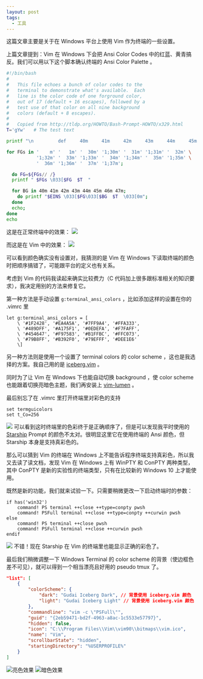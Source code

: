```yaml
---
layout: post
tags:
  - 工具
---
```

这篇文章主要是关于在 Windows 平台上使用 Vim 作为终端的一些设置。

上篇文章提到：Vim 在 Windows 下会把 Ansi Color Codes 中的红蓝、黄青搞反。我们可以用以下这个脚本确认终端的 Ansi Color Palette 。

``` bash
#!/bin/bash
#
#   This file echoes a bunch of color codes to the
#   terminal to demonstrate what's available.  Each
#   line is the color code of one forground color,
#   out of 17 (default + 16 escapes), followed by a
#   test use of that color on all nine background
#   colors (default + 8 escapes).
#
#   Copied from http://tldp.org/HOWTO/Bash-Prompt-HOWTO/x329.html
T='gYw'   # The test text

printf "\n         def     40m     41m     42m     43m     44m     45m     46m     47m\n";

for FGs in '    m' '   1m' '  30m' '1;30m' '  31m' '1;31m' '  32m' \
           '1;32m' '  33m' '1;33m' '  34m' '1;34m' '  35m' '1;35m' \
           '  36m' '1;36m' '  37m' '1;37m';

  do FG=${FGs// /}
  printf " $FGs \033[$FG  $T  "

  for BG in 40m 41m 42m 43m 44m 45m 46m 47m;
    do printf "$EINS \033[$FG\033[$BG  $T  \033[0m";
  done
  echo;
done
echo
```

这是在正常终端中的效果：
![](/assets/images/20231230134400.png)

而这是在 Vim 中的效果：
![](/assets/images/20231230135018.png)

可以看到颜色确实没有设置对，我猜测的是 Vim 在 Windows 下读取终端的颜色时把顺序搞错了，可能跟平台的定义也有关系。

考虑到 Vim 的代码我读起来确实比较费力（C 代码加上很多跟标准相关的知识要求），我决定用别的方法来修复它。

第一种方法是手动设置 `g:terminal_ansi_colors` ，比如添加这样的设置在你的 .vimrc 里

``` vim
let g:terminal_ansi_colors = [
    \ '#1F2428', '#EA4A5A', '#7FF9A4', '#FFA333',
    \ '#489DFF', '#A175F1', '#0EDEFA', '#F7FAFF',
    \ '#454647', '#F97583', '#B1FFBC', '#FFC073',
    \ '#79B8FF', '#B392F0', '#79EFFF', '#DEE1E6'
    \]
```

另一种方法则是使用一个设置了 terminal colors 的 color scheme ，这也是我选择的方案。我自己用的是 [iceberg.vim](https://github.com/cocopon/iceberg.vim) 。

同时为了让 Vim 在 Windows 下也能自动切换 background ，使 color scheme 也能跟着切换亮暗色主题，我们再安装上 [vim-lumen](https://github.com/vimpostor/vim-lumen) 。

最后别忘了在 .vimrc 里打开终端里对彩色的支持

``` vim
set termguicolors
set t_Co=256
```

![](/assets/images/20231230145532.png)
可以看到这时终端里的色彩终于是正确顺序了，但是可以发现我平时使用的 [Starship](https://starship.rs/) Prompt 的颜色不太对。很明显这里它在使用终端的 Ansi 颜色，但 Starship 本身是支持真彩色的。

那么可以猜到 Vim 的终端在 Windows 上不能告诉程序终端支持真彩色，所以我又去读了读文档，发现 Vim 在 Windows 上有 WinPTY 和 ConPTY 两种类型，其中 ConPTY 是新的实验性的终端类型，只有在比较新的 Windows 10 上才能使用。

既然是新的功能，我们就来试验一下。只需要稍微更改一下启动终端时的参数：

``` vim
if has('win32')
    command! PS terminal ++close ++type=conpty pwsh
    command! PSFull terminal ++close ++type=conpty ++curwin pwsh
else
    command! PS terminal ++close pwsh
    command! PSFull terminal ++close ++curwin pwsh
endif
```

![](/assets/images/20231230150453.png)
不错！现在 Starship 在 Vim 的终端里也能显示正确的彩色了。

最后我们稍微调整一下 Windows Terminal 的 color scheme 的背景（使边框色差不可见），就可以得到一个相当漂亮且好用的 pseudo tmux 了。

``` json
"list": [
    {
        "colorScheme": {
            "dark": "Gudai Iceberg Dark", // 背景使用 iceberg.vim 颜色
            "light": "Gudai Iceberg Light" // 背景使用 iceberg.vim 颜色
        },
        "commandline": "vim -c \"PSFull\"",
        "guid": "{2eb59471-bd2f-4963-a8ac-1c5533e57797}",
        "hidden": false,
        "icon": "C:\\Program Files\\Vim\\vim90\\bitmaps\\vim.ico",
        "name": "Vim",
        "scrollbarState": "hidden",
        "startingDirectory": "%USERPROFILE%"
    }
]
```

![亮色效果](/assets/images/20231230133746.png)
![暗色效果](/assets/images/20231230153318.png)
